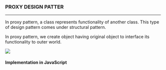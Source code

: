 ### PROXY DESIGN PATTER
___

In proxy pattern, a class represents functionality of another class. This type of design pattern comes under structural pattern.

In proxy pattern, we create object having original object to interface its functionality to outer world.

![](https://external-content.duckduckgo.com/iu/?u=https%3A%2F%2Fwww.softwareideas.net%2Fi%2FDirectImage%2F432%2FProxy-design-pattern.png&f=1&nofb=1)

#### Implementation in JavaScript